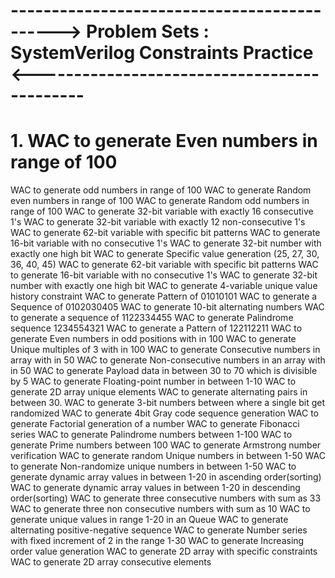 # -------------------------------------------->  Problem Sets : SystemVerilog Constraints Practice <--------------------------------------------
# 1. WAC to generate Even numbers in range of 100
WAC to generate odd numbers in range of 100
WAC to generate Random even numbers in range of 100
WAC to generate Random odd numbers in range of 100
WAC to generate 32-bit variable with exactly 16 consecutive 1's
WAC to generate 32-bit variable with exactly 12 non-consecutive 1's
WAC to generate 62-bit variable with specific bit patterns
WAC to generate 16-bit variable with no consecutive 1's
WAC to generate 32-bit number with exactly one high bit
WAC to generate Specific value generation (25, 27, 30, 36, 40, 45)
WAC to generate 62-bit variable with specific bit patterns
WAC to generate 16-bit variable with no consecutive 1's
WAC to generate 32-bit number with exactly one high bit
WAC to generate 4-variable unique value history constraint
WAC to generate Pattern of 01010101
WAC to generate a Sequence of 0102030405
WAC to generate 10-bit alternating numbers
WAC to generate a sequence of 1122334455
WAC to generate Palindrome sequence 1234554321
WAC to generate a Pattern of 122112211
WAC to generate Even numbers in odd positions with in 100
WAC to generate Unique multiples of 3 with in 100
WAC to generate Consecutive numbers in array with in 50
WAC to generate Non-consecutive numbers in an array with in 50
WAC to generate Payload data in between 30 to 70 which is divisible by 5
WAC to generate Floating-point number in between 1-10
WAC to generate 2D array unique elements
WAC to generate alternating pairs in between 30.
WAC to generate 3-bit numbers between where a single bit get randomized
WAC to generate 4bit Gray code sequence generation
WAC to generate Factorial generation of a number
WAC to generate Fibonacci series
WAC to generate Palindrome numbers between 1-100
WAC to generate Prime numbers between 100
WAC to generate Armstrong number verification
WAC to generate random Unique numbers in between 1-50
WAC to generate Non-randomize unique numbers in between 1-50
WAC to generate dynamic array values in between 1-20 in ascending order(sorting)
WAC to generate dynamic array values in between 1-20 in descending order(sorting)
WAC to generate three consecutive numbers with sum as 33 
WAC to generate three non consecutive numbers with sum as 10 
WAC to generate unique values in range 1-20 in an Queue 
WAC to generate alternating positive-negative sequence
WAC to generate Number series with fixed increment of 2 in the range 1-30
WAC to generate Increasing order value generation
WAC to generate 2D array with specific constraints
WAC to generate 2D array consecutive elements

